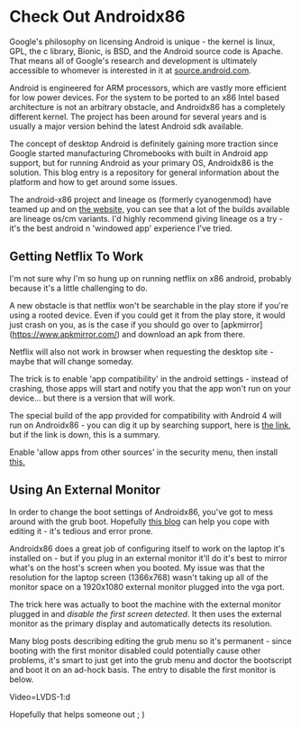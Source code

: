 # Check Out Androidx86

Google's philosophy on licensing Android is unique - the kernel is linux, GPL, the c library, Bionic, is BSD, and the Android source code is Apache. That means all of Google's research and development is ultimately accessible to whomever is interested in it at [source.android.com](https://source.android.com/).

Android is engineered for ARM processors, which are vastly more efficient for low power devices. For the system to be ported to an x86 Intel based architecture is not an arbitrary obstacle, and Androidx86 has a completely different kernel. The project has been around for several years and is usually a major version behind the latest Android sdk available.

The concept of desktop Android is definitely gaining more traction since Google started manufacturing Chromebooks with built in Android app support, but for running Android as your primary OS, Androidx86 is the solution. This blog entry is a repository for general information about the platform and how to get around some issues.

The android-x86 project and lineage os (formerly cyanogenmod) have teamed up and on [the website,](http://www.android-x86.org) you can see that a lot of the builds available are lineage os/cm variants. I'd highly recommend giving lineage os a try - it's the best android n 'windowed app' experience I've tried.  

## Getting Netflix To Work

I'm not sure why I'm so hung up on running netflix on x86 android, probably because it's a little challenging to do.  

A new obstacle is that netflix won't be searchable in the play store if you're using a rooted device. Even if you could get it from the play store, it would just crash on you, as is the case if you should go over to [apkmirror] (https://www.apkmirror.com/) and download an apk from there.  

Netflix will also not work in browser when requesting the desktop site - maybe that will change someday.  

The trick is to enable 'app compatibility' in the android settings - instead of crashing, those apps will start and notify you that the app won't run on your device... but there is a version that will work.  

The special build of the app provided for compatibility with Android 4 will run on Androidx86 - you can dig it up by searching support, here is [the link](https://help.netflix.com/en/node/57688), but if the link is down, this is a summary.

Enable 'allow apps from other sources' in the security menu, then install [this.](https://netflixhelp.s3.amazonaws.com/netflix-4.16-200147-release.apk)  

## Using An External Monitor

In order to change the boot settings of Androidx86, you've got to mess around with the grub boot. Hopefully [this blog](http://androidcarx86.blogspot.com/2012/04/android-x86-and-external-monitor-vga.html) can help you cope with editing it - it's tedious and error prone.

Androidx86 does a great job of configuring itself to work on the laptop it's installed on - but if you plug in an external monitor it'll do it's best to mirror what's on the host's screen when you booted. My issue was that the resolution for the laptop screen (1366x768) wasn't taking up all of the monitor space on a 1920x1080 external monitor plugged into the vga port.

The trick here was actually to boot the machine with the external monitor plugged in and _disable the first screen detected_. It then uses the external monitor as the primary display and automatically detects its resolution.

Many blog posts describing editing the grub menu so it's permanent - since booting with the first monitor disabled could potentially cause other problems, it's smart to just get into the grub menu and doctor the bootscript and boot it on an ad-hock basis. The entry to disable the first monitor is below.

Video=LVDS-1:d

Hopefully that helps someone out ; )
